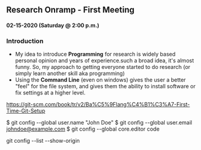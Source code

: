 ## Research Onramp - First Meeting
#### 02-15-2020 (Saturday @ 2:00 p.m.)

### Introduction

- My idea to introduce **Programming** for research is widely based personal opinion and years of experience.such a broad idea, it's almost funny. So, my approach to getting everyone started to do research (or simply learn another skill aka programming)  
- Using the **Command Line** (even on windows) gives the user a better "feel" for the file system, and gives them the ability to install software or fix settings at a higher level. 



https://git-scm.com/book/tr/v2/Ba%C5%9Flang%C4%B1%C3%A7-First-Time-Git-Setup

$ git config --global user.name "John Doe"
$ git config --global user.email johndoe@example.com
$ git config --global core.editor code

git config --list --show-origin